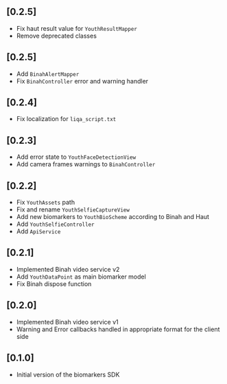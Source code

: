 ## [0.2.5]
-  Fix haut result value for `YouthResultMapper`
-  Remove deprecated classes

## [0.2.5]
-  Add `BinahAlertMapper`
-  Fix `BinahController` error and warning handler 

## [0.2.4]
-  Fix localization for `liqa_script.txt`

## [0.2.3]
-  Add error state to `YouthFaceDetectionView`
-  Add camera frames warnings to `BinahController`

## [0.2.2]
-  Fix `YouthAssets` path
-  Fix and rename `YouthSelfieCaptureView`
-  Add new biomarkers to `YouthBioScheme` according to Binah and Haut
-  Add `YouthSelfieController`
-  Add `ApiService`

## [0.2.1]
-  Implemented Binah video service v2
-  Add `YouthDataPoint` as main biomarker model
-  Fix Binah dispose function 

## [0.2.0]
-  Implemented Binah video service v1
-  Warning and Error callbacks handled in appropriate format for the client side

## [0.1.0]
- Initial version of the biomarkers SDK
